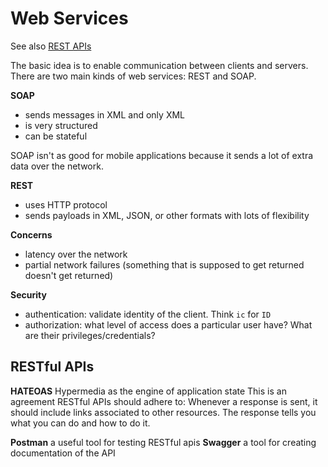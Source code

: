 # Web Services
See also [REST APIs](https://github.com/akiryk/tutorials-learning-lessons/blob/master/REST_APIs.md)

The basic idea is to enable communication between clients and servers.
There are two main kinds of web services: REST and SOAP.

**SOAP**
- sends messages in XML and only XML
- is very structured
- can be stateful

SOAP isn't as good for mobile applications because it sends a lot of extra data over the network.

**REST**
- uses HTTP protocol
- sends payloads in XML, JSON, or other formats with lots of flexibility

 **Concerns**
 - latency over the network
 - partial network failures (something that is supposed to get returned doesn't get returned)

**Security**
- authentication: validate identity of the client. Think `ic` for `ID`
- authorization: what level of access does a particular user have? What are their privileges/credentials?

## RESTful APIs

**HATEOAS** Hypermedia as the engine of application state
 This is an agreement RESTful APIs should adhere to: Whenever a response is sent, it should include links associated to other resources. The response tells you what you can do and how to do it. 
 
**Postman** a useful tool for testing RESTful apis
**Swagger** a tool for creating documentation of the API
